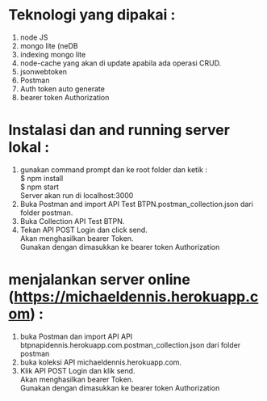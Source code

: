 # Teknologi yang dipakai :

1. node JS
2. mongo lite (neDB
3. indexing mongo lite
4. node-cache yang akan di update apabila ada operasi CRUD.<br>
5. jsonwebtoken
6. Postman
7. Auth token auto generate 
8. bearer token Authorization

# Instalasi dan and running server lokal :
1. gunakan command prompt dan ke root folder dan ketik :</br>
   $ npm install</br>
   $ npm start</br>
   Server akan run di localhost:3000
2. Buka Postman and import API Test BTPN.postman_collection.json dari folder postman.</br>
3. Buka Collection API Test BTPN.</br>
4. Tekan API POST Login dan click send.</br>
   Akan menghasilkan bearer Token.</br> 
   Gunakan dengan dimasukkan ke bearer token Authorization</br>
   
# menjalankan server online (https://michaeldennis.herokuapp.com) :
1. buka Postman dan import API API btpnapidennis.herokuapp.com.postman_collection.json dari folder postman</br>
2. buka koleksi API michaeldennis.herokuapp.com.</br>
3. Klik API POST Login dan klik send.</br>
   Akan menghasilkan bearer Token.</br> 
   Gunakan dengan dimasukkan ke bearer token Authorization</br>